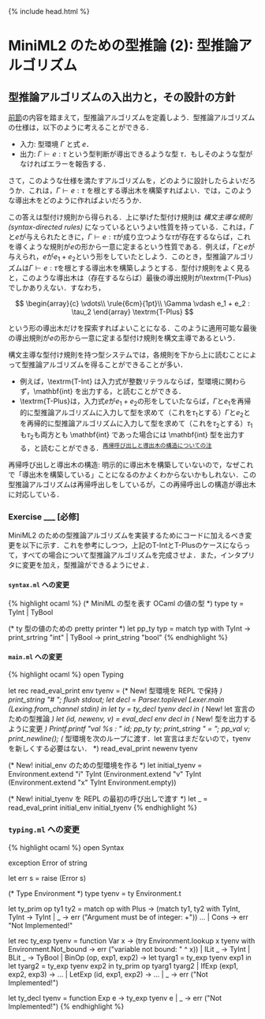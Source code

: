 {% include head.html %}

# MiniML2 のための型推論 (2): 型推論アルゴリズム

## 型推論アルゴリズムの入出力と，その設計の方針

[前節](chap04-2.md)の内容を踏まえて，型推論アルゴリズムを定義しよう．型推論アルゴリズムの仕様は，以下のように考えることができる．

- 入力: 型環境 $\Gamma$ と式 $e$．
- 出力: $\Gamma \vdash e : \tau$ という型判断が導出できるような型 $\tau$．もしそのような型がなければエラーを報告する．

さて，このような仕様を満たすアルゴリズムを，どのように設計したらよいだろうか．これは，$\Gamma \vdash e : \tau$ を根とする導出木を構築すればよい．では，このような導出木をどのように作ればよいだろうか．

この答えは型付け規則から得られる．上に挙げた型付け規則は _構文主導な規則 (syntax-directed rules)_ になっているというよい性質を持っている．これは，$\Gamma$と$e$が与えられたときに，$\Gamma \vdash e : \tau$が成り立つような$\tau$が存在するならば，これを導くような規則が$e$の形から一意に定まるという性質である．例えば，$\Gamma$と$e$が与えられ，$e$が$e_1 + e_2$という形をしていたとしよう．このとき，型推論アルゴリズムは$\Gamma \vdash e : \tau$を根とする導出木を構築しようとする．型付け規則をよく見ると，このような導出木は（存在するならば）最後の導出規則が\textrm{T-Plus}でしかありえない．すなわち，

$$
\begin{array}{c}
\vdots\\
\rule{6cm}{1pt}\\
\Gamma \vdash e_1 + e_2 : \tau_2
\end{array}
\textrm{T-Plus}
$$

という形の導出木だけを探索すればよいことになる．このように適用可能な最後の導出規則が$e$の形から一意に定まる型付け規則を構文主導であるという．

構文主導な型付け規則を持つ型システムでは，各規則を下から上に読むことによって型推論アルゴリズムを得ることができることが多い．
+ 例えば，\textrm{T-Int} は入力式が整数リテラルならば，型環境に関わらず，\mathbf{int} を出力する，と読むことができる．
+ \textrm{T-Plus}は，入力式$e$が$e_1+e_2$の形をしていたならば，$\Gamma$と$e_1$を再帰的に型推論アルゴリズムに入力して型を求めて（これを$\tau_1$とする）$\Gamma$と$e_2$とを再帰的に型推論アルゴリズムに入力して型を求めて（これを$\tau_2$とする）$\tau_1$も$\tau_2$も両方とも \mathbf{int} であった場合には \mathbf{int} 型を出力する，と読むことができる．<sup>[再帰呼び出しと導出木の構造についての注](#derivation)</sup>

<a name="derivation">再帰呼び出しと導出木の構造</a>: 明示的に導出木を構築していないので，なぜこれで「導出木を構築している」ことになるのかよくわからないかもしれない．この型推論アルゴリズムは再帰呼出しをしているが，この再帰呼出しの構造が導出木に対応している．

### Exercise ___ [必修]
MiniML2 のための型推論アルゴリズムを実装するためにコードに加えるべき変更を以下に示す．これを参考にしつつ，上記の$\textrm{T-Int}$と$\textrm{T-Plus}$のケースにならって，すべての場合について型推論アルゴリズムを完成させよ．また，インタプリタに変更を加え，型推論ができるようにせよ．

#### `syntax.ml` への変更

{% highlight ocaml %}
(* MiniML の型を表す OCaml の値の型 *)
type ty =
  TyInt
| TyBool

(* ty 型の値のための pretty printer *)
let pp_ty typ =
  match typ with
    TyInt -> print_srtring "int"
  | TyBool -> print_string "bool"
{% endhighlight %}

#### `main.ml` への変更

{% highlight ocaml %}
open Typing

let rec read_eval_print env tyenv = (* New! 型環境を REPL で保持 *)
   print_string "# ";
   flush stdout;
   let decl = Parser.toplevel Lexer.main (Lexing.from_channel stdin) in
   let ty = ty_decl tyenv decl in (* New! let 宣言のための型推論 *)
   let (id, newenv, v) = eval_decl env decl in
     (* New! 型を出力するように変更 *)
     Printf.printf "val %s : " id;
     pp_ty ty;
     print_string " = ";
     pp_val v;
     print_newline();
     (* 型環境を次のループに渡す．let 宣言はまだないので，tyenv を新しくする必要はない． *)
     read_eval_print newenv tyenv 

(* New! initial_env のための型環境を作る *)
let initial_tyenv =
   Environment.extend "i" TyInt
     (Environment.extend "v" TyInt
       (Environment.extend "x" TyInt Environment.empty))

(* New! initial_tyenv を REPL の最初の呼び出しで渡す *)
let _ = read_eval_print initial_env initial_tyenv
{% endhighlight %}

### `typing.ml` への変更

{% highlight ocaml %}
open Syntax

exception Error of string

let err s = raise (Error s)

(* Type Environment *)
type tyenv = ty Environment.t

let ty_prim op ty1 ty2 = match op with
    Plus -> (match ty1, ty2 with 
                 TyInt, TyInt -> TyInt
               | _ -> err ("Argument must be of integer: +"))
    ...
  | Cons -> err "Not Implemented!"

let rec ty_exp tyenv = function
    Var x -> 
      (try Environment.lookup x tyenv with
          Environment.Not_bound -> err ("variable not bound: " ^ x))
  | ILit _ -> TyInt
  | BLit _ -> TyBool
  | BinOp (op, exp1, exp2) ->
      let tyarg1 = ty_exp tyenv exp1 in
      let tyarg2 = ty_exp tyenv exp2 in
        ty_prim op tyarg1 tyarg2
  | IfExp (exp1, exp2, exp3) ->
      ...
  | LetExp (id, exp1, exp2) ->
      ...
  | _ -> err ("Not Implemented!")

let ty_decl tyenv = function
    Exp e -> ty_exp tyenv e
  | _ -> err ("Not Implemented!")
{% endhighlight %}